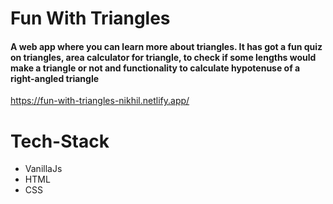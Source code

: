 # Fun With Triangles

#### A web app where you can learn more about triangles. It has got a fun quiz on triangles, area calculator for triangle, to check if some lengths would make a triangle or not and functionality to calculate hypotenuse of a right-angled triangle
https://fun-with-triangles-nikhil.netlify.app/
# Tech-Stack

- VanillaJs
- HTML
- CSS

